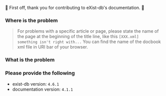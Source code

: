 :balloon: First off, thank you for contributing to eXist-db's documentation. :balloon:

### Where is the problem
> For problems with a specific article or page, please state the name of the page at the beginning of the title line, like this `[XXX.xml] something isn't right with...` You can find the name of the docbook xml file in URI bar of your browser.

### What is the problem


### Please provide the following
*   exist-db version: `4.6.1`
*   documentation version: `4.1.1`
